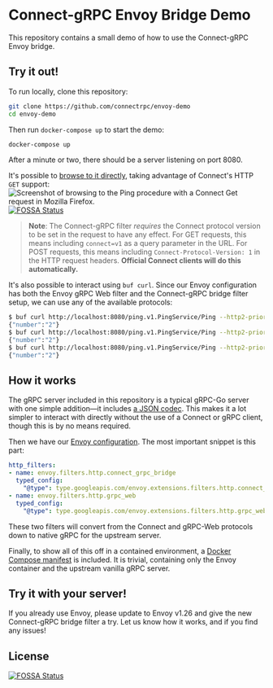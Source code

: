 # Connect-gRPC Envoy Bridge Demo
This repository contains a small demo of how to use the Connect-gRPC Envoy bridge.

## Try it out!
To run locally, clone this repository:
```sh
git clone https://github.com/connectrpc/envoy-demo
cd envoy-demo
```

Then run `docker-compose up` to start the demo:
```sh
docker-compose up
```

After a minute or two, there should be a server listening on port 8080.

It's possible to [browse to it directly](http://localhost:8080/ping.v1.PingService/Ping?connect=v1&encoding=json&message={%22number%22:2}), taking advantage of Connect's HTTP `GET` support:
![Screenshot of browsing to the Ping procedure with a Connect Get request in Mozilla Firefox.](./screenshot.png)
[![FOSSA Status](https://app.fossa.com/api/projects/git%2Bgithub.com%2Fconnectrpc%2Fenvoy-demo.svg?type=shield)](https://app.fossa.com/projects/git%2Bgithub.com%2Fconnectrpc%2Fenvoy-demo?ref=badge_shield)

> **Note**:
> The Connect-gRPC filter *requires* the Connect protocol version to be set in the request to have any effect. For GET requests, this means including `connect=v1` as a query parameter in the URL. For POST requests, this means including `Connect-Protocol-Version: 1` in the HTTP request headers. **Official Connect clients will do this automatically.**

It's also possible to interact using `buf curl`. Since our Envoy configuration has both the Envoy gRPC Web filter and the Connect-gRPC bridge filter setup, we can use any of the available protocols:

```sh
$ buf curl http://localhost:8080/ping.v1.PingService/Ping --http2-prior-knowledge --schema . -d '{"number":2}' --protocol grpc
{"number":"2"}
$ buf curl http://localhost:8080/ping.v1.PingService/Ping --http2-prior-knowledge --schema . -d '{"number":2}' --protocol grpcweb
{"number":"2"}
$ buf curl http://localhost:8080/ping.v1.PingService/Ping --http2-prior-knowledge --schema . -d '{"number":2}' --protocol connect
{"number":"2"}
```

## How it works

The gRPC server included in this repository is a typical gRPC-Go server with one simple addition&mdash;it includes [a JSON codec](./internal/codec/json/codec.go). This makes it a lot simpler to interact with directly without the use of a Connect or gRPC client, though this is by no means required.

Then we have our [Envoy configuration](./envoy.yaml). The most important snippet is this part:

```yaml
http_filters:
- name: envoy.filters.http.connect_grpc_bridge
  typed_config:
    "@type": type.googleapis.com/envoy.extensions.filters.http.connect_grpc_bridge.v3.FilterConfig
- name: envoy.filters.http.grpc_web
  typed_config:
    "@type": type.googleapis.com/envoy.extensions.filters.http.grpc_web.v3.GrpcWeb
```

These two filters will convert from the Connect and gRPC-Web protocols down to native gRPC for the upstream server.

Finally, to show all of this off in a contained environment, a [Docker Compose manifest](./docker-compose.yaml) is included. It is trivial, containing only the Envoy container and the upstream vanilla gRPC server.

## Try it with your server!
If you already use Envoy, please update to Envoy v1.26 and give the new Connect-gRPC bridge filter a try. Let us know how it works, and if you find any issues!


## License
[![FOSSA Status](https://app.fossa.com/api/projects/git%2Bgithub.com%2Fconnectrpc%2Fenvoy-demo.svg?type=large)](https://app.fossa.com/projects/git%2Bgithub.com%2Fconnectrpc%2Fenvoy-demo?ref=badge_large)